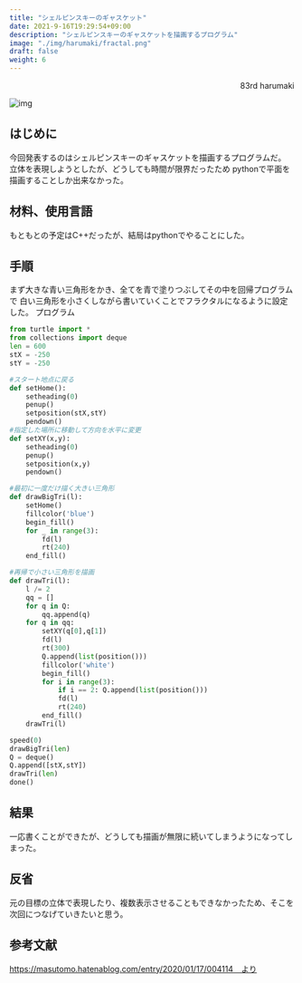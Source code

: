```yaml
---
title: "シェルピンスキーのギャスケット"
date: 2021-9-16T19:29:54+09:00
description: "シェルピンスキーのギャスケットを描画するプログラム"
image: "./img/harumaki/fractal.png"
draft: false
weight: 6
---
```


<div align="right">83rd harumaki</div>

![img](./../../img/harumaki/fractal.png)

## はじめに
今回発表するのはシェルピンスキーのギャスケットを描画するプログラムだ。
立体を表現しようとしたが、どうしても時間が限界だったため
pythonで平面を描画することしか出来なかった。

## 材料、使用言語
もともとの予定はC++だったが、結局はpythonでやることにした。

## 手順
まず大きな青い三角形をかき、全てを青で塗りつぶしてその中を回帰プログラムで
白い三角形を小さくしながら書いていくことでフラクタルになるように設定した。
プログラム

```python
from turtle import *
from collections import deque
len = 600
stX = -250
stY = -250

#スタート地点に戻る
def setHome():
    setheading(0)
    penup()
    setposition(stX,stY)
    pendown()
#指定した場所に移動して方向を水平に変更
def setXY(x,y):
    setheading(0)
    penup()
    setposition(x,y)
    pendown()

#最初に一度だけ描く大きい三角形
def drawBigTri(l):
    setHome()
    fillcolor('blue')
    begin_fill()
    for _ in range(3):
        fd(l)
        rt(240)
    end_fill()

#再帰で小さい三角形を描画
def drawTri(l):
    l /= 2
    qq = []
    for q in Q:
        qq.append(q)
    for q in qq:
        setXY(q[0],q[1])
        fd(l)
        rt(300)
        Q.append(list(position()))
        fillcolor('white')
        begin_fill()
        for i in range(3):
            if i == 2: Q.append(list(position()))
            fd(l)
            rt(240)
        end_fill()
    drawTri(l)

speed(0)
drawBigTri(len)
Q = deque()
Q.append([stX,stY])
drawTri(len)
done()
```


## 結果
一応書くことができたが、どうしても描画が無限に続いてしまうようになってしまった。

## 反省
元の目標の立体で表現したり、複数表示させることもできなかったため、そこを次回につなげていきたいと思う。

## 参考文献
https://masutomo.hatenablog.com/entry/2020/01/17/004114　より
